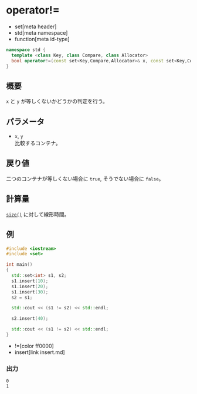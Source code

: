 # operator!=
* set[meta header]
* std[meta namespace]
* function[meta id-type]

```cpp
namespace std {
  template <class Key, class Compare, class Allocator>
  bool operator!=(const set<Key,Compare,Allocator>& x, const set<Key,Compare,Allocator>& y);
}
```

## 概要
`x` と `y` が等しくないかどうかの判定を行う。


## パラメータ
- `x`, `y`<br/>
比較するコンテナ。


## 戻り値
二つのコンテナが等しくない場合に `true`, そうでない場合に `false`。


## 計算量
[`size()`](size.md) に対して線形時間。


## 例
```cpp example
#include <iostream>
#include <set>

int main()
{
  std::set<int> s1, s2;
  s1.insert(10);
  s1.insert(20);
  s1.insert(30);
  s2 = s1;

  std::cout << (s1 != s2) << std::endl;

  s2.insert(40);

  std::cout << (s1 != s2) << std::endl;
}
```
* !=[color ff0000]
* insert[link insert.md]

### 出力
```
0
1
```
